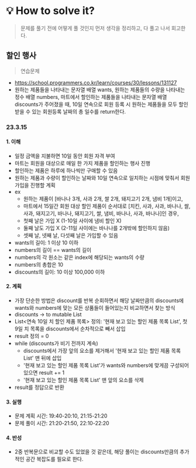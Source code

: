 # 💡 How to solve it?
> 문제를 풀기 전에 어떻게 풀 것인지 먼저 생각을 정리하고, 다 풀고 나서 회고한다.

## 할인 행사

> 연습문제

- https://school.programmers.co.kr/learn/courses/30/lessons/131127
- 원하는 제품들을 나타내는 문자열 배열 wants,
  원하는 제품들의 수량을 나타내는 정수 배열 numbers,
  마트에서 할인하는 제품들을 나타내는 문자열 배열 discounts가 주어졌을 때,
  10일 연속으로 회원 등록 시 원하는 제품들을 모두 할인받을 수 있는
  회원등록 날짜의 총 일수를 return한다.

### 23.3.15

#### 1. 이해

- 일정 금액을 지불하면 10일 동안 회원 자격 부여
- 마트는 회원을 대상으로 매일 한 가지 제품을 할인하는 행사 진행
- 할인하는 제품은 하루에 하나씩만 구매할 수 있음
- 원하는 제품과 수량이 할인하는 날짜와 10일 연속으로 일치하는 시점에 맞춰서 회원가입을 진행할 계획
- ex
  - 원하는 제품이 [바나나 3개, 사과 2개, 쌀 2개, 돼지고기 2개, 냄비 1개]이고,
  - 마트에서 15일간 회원 대상 할인 제품이 순서대로
    [치킨, 사과, 사과, 바나나, 쌀,
     사과, 돼지고기, 바나나, 돼지고기, 쌀,
     냄비, 바나나, 사과, 바나나]인 경우,
  - 첫째 날은 가입 X (1-10일 사이에 냄비 할인 X)
  - 둘째 날도 가입 X (2-11일 사이에는 바나나를 2개밖에 할인하지 않음)
  - 셋째 날, 넷째 날, 다섯째 날은 가입할 수 있음
- wants의 길이: 1 이상 10 이하
- numbers의 길이 == wants의 길이
- numbers의 각 원소는 같은 index에 해당되는 wants의 수량
- numbers의 총합은 10
- discounts의 길이: 10 이상 100,000 이하

#### 2. 계획

- 가장 단순한 방법은 discount를 반복 순회하면서 해당 날짜만큼의 discounts에
  wants와 numbers에 맞는 모든 상품들이 들어있는지 비교하면서 찾는 방식
- discounts -> to mutable List
- List<연속 10일 치 할인 제품 목록> 정의: '현재 보고 있는 할인 제품 목록 List',
  첫 9일 치 목록을 discounts에서 순차적으로 빼서 삽입
- result 정의 = 0
- while (discounts가 비기 전까지 계속)
  - discounts에서 가장 앞의 요소를 제거해서 '현재 보고 있는 할인 제품 목록 List' 맨 뒤에 삽입
  - '현재 보고 있는 할인 제품 목록 List'가
    wants와 numbers에 맞게끔 구성되어 있으면 result += 1
  - '현재 보고 있는 할인 제품 목록 List' 맨 앞의 요소를 삭제
- result를 정답으로 반환

#### 3. 실행

- 문제 계획 시간: 19:40-20:10, 21:15-21:20 
- 문제 풀이 시간: 21:20-21:50, 22:10-22:20

#### 4. 반성

- 2중 반복문으로 비교할 수도 있었을 것 같은데,
  해당 풀이는 discounts만큼의 추가적인 공간 복잡도를 필요로 한다.
